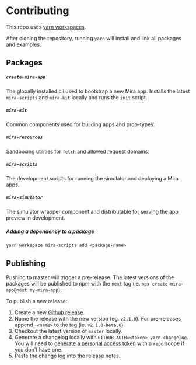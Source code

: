 # Contributing

This repo uses [yarn workspaces](https://yarnpkg.com/lang/en/docs/workspaces/).

After cloning the repository, running `yarn` will install and link all packages and examples.

## Packages

##### `create-mira-app`

The globally installed cli used to bootstrap a new Mira app. Installs the latest `mira-scripts` and `mira-kit` locally and runs the `init` script.

##### `mira-kit`

Common components used for building apps and prop-types.

##### `mira-resources`

Sandboxing utilities for `fetch` and allowed request domains.

##### `mira-scripts`

The development scripts for running the simulator and deploying a Mira apps.

##### `mira-simulator`

The simulator wrapper component and distributable for serving the app preview in development.

##### Adding a dependency to a package

`yarn workspace mira-scripts add <package-name>`

## Publishing

Pushing to master will trigger a pre-release. The latest versions of the packages will be published to npm with the `next` tag (ie. `npx create-mira-app@next my-mira-app`).

To publish a new release:

1.  Create a new [Github release](https://github.com/mirainc/mira-kit/releases).
2.  Name the release with the new version (eg. `v2.1.0`). For pre-releases append `-<name>` to the tag (ie. `v2.1.0-beta.0`).
3.  Checkout the latest version of `master` locally.
4.  Generate a changelog locally with `GITHUB_AUTH=<token> yarn changelog`. You will need to [generate a personal access token](https://github.com/settings/tokens) with a `repo` scope if you don't have one.
5.  Paste the change log into the release notes.
